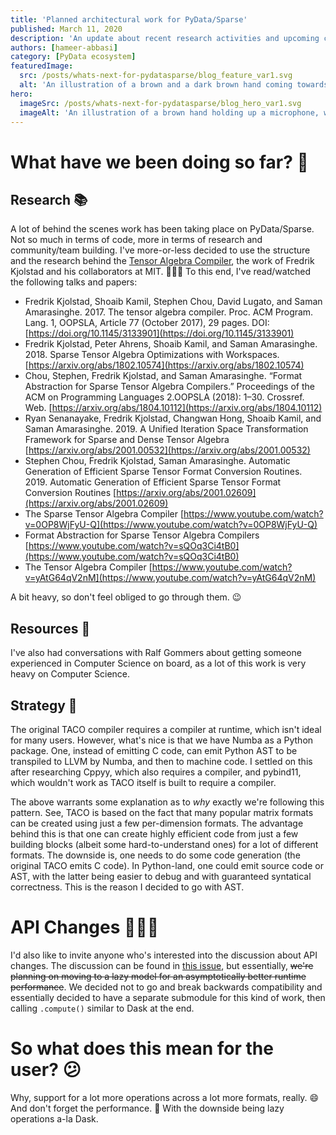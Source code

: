 ```yaml
---
title: 'Planned architectural work for PyData/Sparse'
published: March 11, 2020
description: 'An update about recent research activities and upcoming changes'
authors: [hameer-abbasi]
category: [PyData ecosystem]
featuredImage:
  src: /posts/whats-next-for-pydatasparse/blog_feature_var1.svg
  alt: 'An illustration of a brown and a dark brown hand coming towards each other to pass a business card with the logo of Quansight Labs.'
hero:
  imageSrc: /posts/whats-next-for-pydatasparse/blog_hero_var1.svg
  imageAlt: 'An illustration of a brown hand holding up a microphone, with some graphical elements highlighting the top of the microphone.'
---
```


# What have we been doing so far? 🤔
## Research 📚
A lot of behind the scenes work has been taking place on PyData/Sparse. Not so much in terms of code, more in terms of research and community/team building. I've more-or-less decided to use the structure and the research behind the [Tensor Algebra Compiler](https://github.com/tensor-compiler/taco), the work of Fredrik Kjolstad and his collaborators at MIT. 🙇🏻‍♂️ To this end, I've read/watched the following talks and papers:

* Fredrik Kjolstad, Shoaib Kamil, Stephen Chou, David Lugato, and Saman Amarasinghe. 2017. The tensor algebra compiler. Proc. ACM Program. Lang. 1, OOPSLA, Article 77 (October 2017), 29 pages. DOI:[https://doi.org/10.1145/3133901](https://doi.org/10.1145/3133901)
* Fredrik Kjolstad, Peter Ahrens, Shoaib Kamil, and Saman Amarasinghe. 2018. Sparse Tensor Algebra Optimizations with Workspaces. [https://arxiv.org/abs/1802.10574](https://arxiv.org/abs/1802.10574)
* Chou, Stephen, Fredrik Kjolstad, and Saman Amarasinghe. “Format Abstraction for Sparse Tensor Algebra Compilers.” Proceedings of the ACM on Programming Languages 2.OOPSLA (2018): 1–30. Crossref. Web. [https://arxiv.org/abs/1804.10112](https://arxiv.org/abs/1804.10112)
* Ryan Senanayake, Fredrik Kjolstad, Changwan Hong, Shoaib Kamil, and Saman Amarasinghe. 2019. A Unified Iteration Space Transformation Framework for Sparse and Dense Tensor Algebra [https://arxiv.org/abs/2001.00532](https://arxiv.org/abs/2001.00532)
* Stephen Chou, Fredrik Kjolstad, Saman Amarasinghe. Automatic Generation of Efficient Sparse Tensor Format Conversion Routines. 2019. Automatic Generation of Efficient Sparse Tensor Format Conversion Routines [https://arxiv.org/abs/2001.02609](https://arxiv.org/abs/2001.02609)
* The Sparse Tensor Algebra Compiler [https://www.youtube.com/watch?v=0OP8WjFyU-Q](https://www.youtube.com/watch?v=0OP8WjFyU-Q)
* Format Abstraction for Sparse Tensor Algebra Compilers [https://www.youtube.com/watch?v=sQOq3Ci4tB0](https://www.youtube.com/watch?v=sQOq3Ci4tB0)
* The Tensor Algebra Compiler [https://www.youtube.com/watch?v=yAtG64qV2nM](https://www.youtube.com/watch?v=yAtG64qV2nM)

A bit heavy, so don't feel obliged to go through them. 😉

## Resources 👥
I've also had conversations with Ralf Gommers about getting someone experienced in Computer Science on board, as a lot of this work is very heavy on Computer Science.

## Strategy 🦾
The original TACO compiler requires a compiler at runtime, which isn't ideal for many users. However, what's nice is that we have Numba as a Python package. One, instead of emitting C code, can emit Python AST to be transpiled to LLVM by Numba, and then to machine code. I settled on this after researching Cppyy, which also requires a compiler, and pybind11, which wouldn't work as TACO itself is built to require a compiler.

The above warrants some explanation as to _why_ exactly we're following this pattern. See, TACO is based on the fact that many popular matrix formats can be created using just a few per-dimension formats. The advantage behind this is that one can create highly efficient
code from just a few building blocks (albeit some hard-to-understand ones) for a lot of different formats. The downside is, one needs to do some code generation (the original TACO emits C code). In Python-land, one could emit source code or AST, with the latter being easier to debug and with guaranteed syntatical correctness. This is the reason I decided to go with AST.


# API Changes 👨🏻‍💻
I'd also like to invite anyone who's interested into the discussion about API changes. The discussion can be found in [this issue](https://github.com/pydata/sparse/issues/326), but essentially, ~~we're planning on moving to a lazy model for an asymptotically better runtime performance~~. We decided not to go and break backwards compatibility and essentially decided to have a separate submodule for this kind of work, then calling `.compute()` similar to Dask at the end.

# So what does this mean for the user? 😕
Why, support for a lot more operations across a lot more formats, really. 😄 And don't forget the performance. 🚀 With the downside being lazy operations a-la Dask.
